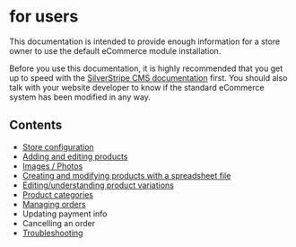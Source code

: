 for users
==========================

This documentation is intended to provide enough information for a store owner to
use the default eCommerce module installation.

Before you use this documentation, it is highly recommended that you get up to speed with the
[SilverStripe CMS documentation](http://userhelp.silverstripe.org/)  first.
You should also talk with your website developer to know if the standard eCommerce system has been
modified in any way.

Contents
--------

 * [Store configuration](Configuration)
 * [Adding and editing products](AddingEditingProducts)
  * [Images / Photos](AddingEditingProducts#ChoosingAnImage)
  * [Creating and modifying products with a spreadsheet file](BulkLoadingProducts)
 * [Editing/understanding product variations](ProductVariations)
 * [Product categories](ProductCategories)
 * [Managing orders](OrderFulfilment)
  * Updating payment info
  * Cancelling an order
 * [Troubleshooting](Troubleshooting)